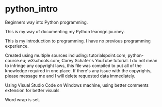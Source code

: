 # python_intro
Beginners way into Python programming.

This is my way of documenting my Python learnign journey.

This is my introduction to programming. I have no previous programming experience.

Created using multiple sources including: tutorialspoint.com; python-course.eu; w3schools.com; Corey Schafer's YouTube tutorial. I do not mean to infringe any copyright laws, this file was compiled to put all of the knowledge required in one place. If there's any issue with the copyrights, please message me and I will delete requested data immediately.

Using Visual Studio Code on Windows machine, using better comments extension for better visuals
 
Word wrap is set.